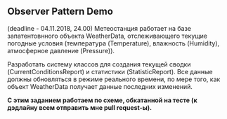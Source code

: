 ## Observer Pattern Demo

(deadline - 04.11.2018, 24.00)
Метеостанция работает на базе запатентовнного объекта WeatherData, отслеживающего текущие погодные условия (температура (Temperature), влажность (Humidity), атмосферное давление (Pressure)). 

Разработать систему классов для создания текущей сводки (CurrentConditionsReport) и статистики (StatisticReport). Все данные должны обновляться в режиме реального времени, по мере того, как объект WeatherData получает данные последних изменений.

**С этим заданием работаем по схеме, обкатанной на тесте (к дэдлайну всем отправить мне pull request-ы).**
